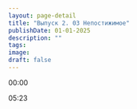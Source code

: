 ```yaml
---
layout: page-detail
title: "Выпуск 2. 03 Непостижимое"
publishDate: 01-01-2025
description: ""
tags:
image:
draft: false
---
```


00:00 

05:23 

  
